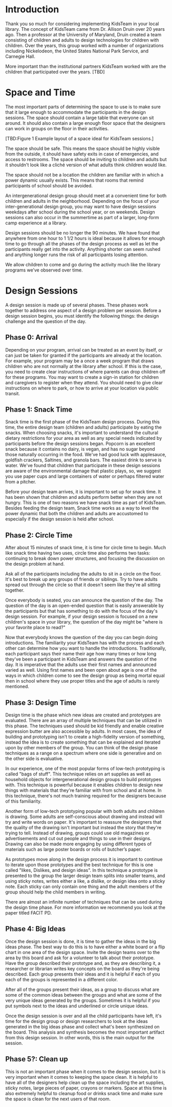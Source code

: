 # Introduction
Thank you so much for considering implementing KidsTeam in your local library. The concept of KidsTeam came from Dr. Allison Druin over 20 years ago. Then a professor at the University of Maryland, Druin created a team consisting of children and adults to design technologies for children with children. Over the years, this group worked with a number of organizations including Nickelodeon, the United States National Park Service, and Carnegie Hall.

More important than the institutional partners KidsTeam worked with are the children that participated over the years. [TBD]

# Space and Time
The most important parts of determining the space to use is to make sure that it large enough to accommodate the participants in the design sessions. The space should contain a large table that everyone can sit around. It should also contain a large enough floor space that the designers can work in groups on the floor in their activities.

[TBD:Figure 1 Example layout of a space ideal for KidsTeam sessions.]

The space should be safe. This means the space should be highly visible from the outside, it should have safety exits in case of emergencies, and access to restrooms. The space should be inviting to children and adults but it shouldn't look like a cliché version of what adults think children would like.

The space should not be a location the children are familiar with in which a power dynamic usually exists. This means that rooms that remind participants of school should be avoided.

An intergenerational design group should meet at a convenient time for both children and adults in the neighborhood. Depending on the focus of your inter-generational design group, you may want to have design sessions weekdays after school during the school year, or on weekends. Design sessions can also occur in the summertime as part of a larger, long-form camp experience at a library.

Design sessions should be no longer the 90 minutes. We have found that anywhere from one hour to 1 1/2 hours is ideal because it allows for enough time to go through all the phases of the design process as well as let the participants really get into the activity. Anything shorter can seem rushed and anything longer runs the risk of all participants losing attention.

We allow children to come and go during the activity much like the library programs we’ve observed over time. 

# Design Sessions
A design session is made up of several phases. These phases work together to address one aspect of a design problem per session. Before a design session begins, you must identify the following things: the design challenge and the question of the day.

## Phase 0: Arrival
Depending on your program, arrival can be treated as an event by itself, or can just be taken for granted if the participants are already at the location. For example, your program may be a once a week program that draws children who are not normally at the library after school. If this is the case, you need to create clear instructions of where parents can drop children off for these programs. You may want to create a sign-in station for children and caregivers to register when they attend. You should need to give clear instructions on where to park, or how to arrive at your location via public transit.

## Phase 1: Snack Time
Snack time is the first phase of the KidsTeam design process. During this time, the entire design team (children and adults) participate by eating the snacks. When choosing snacks, it's important to understand the cultural dietary restrictions for your area as well as any special needs indicated by participants before the design sessions began. Popcorn is an excellent snack because it contains no dairy, is vegan, and has no sugar beyond those naturally occurring in the food. We've had good luck with applesauce, goldfish crackers, Saltines, and granola bars. The easiest drink to serve is water. We've found that children that participate in these design sessions are aware of the environmental damage that plastic plays, so, we suggest you use paper cups and large containers of water or perhaps filtered water from a pitcher.

Before your design team arrives, it is important to set up for snack time. It has been shown that children and adults perform better when they are not hungry. This is one of two reasons we have snack time as part of KidsTeam. Besides feeding the design team, Snack time works as a way to level the power dynamic that both the children and adults are accustomed to especially if the design session is held after school. 

## Phase 2: Circle Time
After about 15 minutes of snack time, it is time for circle time to begin. Much like snack time having two uses, circle time also performs two tasks: continuing to break down power structures, and focusing the discussion on the design problem at hand. 

Ask all of the participants including the adults to sit in a circle on the floor. It's best to break up any groups of friends or siblings. Try to have adults spread out through the circle so that it doesn't seem like they're all sitting together. 

Once everybody is seated, you can announce the question of the day. The question of the day is an open-ended question that is easily answerable by the participants but that has something to do with the focus of the day's design session. For example, if your design session is focused on a new children's space in your library, the question of the day might be "where is your favorite place to read?"

Now that everybody knows the question of the day you can begin doing introductions. The familiarity your KidsTeam has with the process and each other can determine how you want to handle the introductions. Traditionally, each participant says their name their age how many times or how long they've been a participant in KidsTeam and answers the question of the day. It is imperative that the adults use their first names and announced varied as well. Using first names and been open about age is one of the ways in which children come to see the design group as being mortal equal then in school where they use proper titles and the age of adults is rarely mentioned.

## Phase 3: Design Time

Design time is the phase which new ideas are created and prototypes are evaluated. There are an array of multiple techniques that can be utilized in this phase. The techniques used should be kid friendly and enable creative expression butter are also accessible by adults. In most cases, the idea of building and prototyping isn't to create a high-fidelity version of something, instead the idea is to create something that can be explained and iterated upon by other members of the group. You can think of the design phase techniques as a range on a spectrum where one side is generative and on the other side is evaluative.

In our experience, one of the most popular forms of low-tech prototyping is called "bags of stuff". This technique relies on art supplies as well as household objects for intergenerational design groups to build prototypes with. This technique is powerful because it enables children to design new things with materials that they're familiar with from school and at home. In this technique, there's not much training required for the designers because of this familiarity.

Another form of low-tech prototyping popular with both adults and children is drawing. Some adults are self-conscious about drawing and instead will try and write words on paper. It's important to reassure the designers that the quality of the drawing isn't important but instead the story that they're trying to tell. Instead of drawing, groups could use old magazines or advertisements and cut out people and things to use in their designs. Drawing can also be made more engaging by using different types of materials such as large poster boards or rolls of butcher’s paper.

As prototypes move along in the design process it is important to continue to iterate upon those prototypes and the best technique for this is one called "likes, Dislikes, and design ideas". In this technique a prototype is presented to the group the larger design team splits into smaller teams, and using sticky notes, writes either a like, a dislike, or design idea onto a sticky note. Each sticky can only contain one thing and the adult members of the group should help the child members in writing.

There are almost an infinite number of techniques that can be used during the design time phase. For more information we recommend you look at the paper titled FACIT PD.

## Phase 4: Big Ideas
Once the design session is done, it is time to gather the ideas in the big ideas phase. The best way to do this is to have either a white board or a flip chart in one area of the design space. Invite the design teams over to the area by this board and ask for a volunteer to talk about their prototype. Have the group described their prototype and, as they are describing it, a researcher or librarian writes key concepts on the board as they're being described. Each group presents their ideas and it is helpful if each of you each of the groups is represented in a different color.

After all of the groups present their ideas, as a group to discuss what are some of the common ideas between the groups and what are some of the very unique ideas generated by the groups. Sometimes it is helpful if you put symbols next to the ideas and underlined or circle unique ideas.

Once the design session is over and all the child participants have left, it's time for the design group or design researchers to look at the ideas generated in the big ideas phase and collect what's been synthesized on the board. This analysis and synthesis becomes the most important artifact from this design session. In other words, this is the main output for the session.

## Phase 5?: Clean up
This is not an important phase when it comes to the design session, but it is very important when it comes to keeping the space clean. It is helpful to have all of the designers help clean up the space including the art supplies, sticky notes, large pieces of paper, crayons or markers. Space at this time is also extremely helpful to cleanup food or drinks snack time and make sure the space is clean for the next users of that room.
